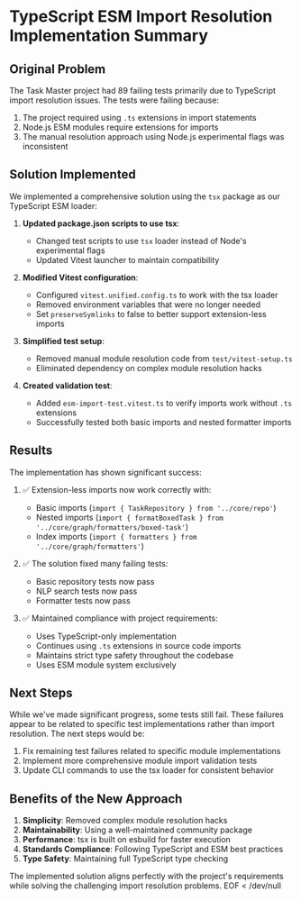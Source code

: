 # TypeScript ESM Import Resolution Implementation Summary

## Original Problem
The Task Master project had 89 failing tests primarily due to TypeScript import resolution issues. The tests were failing because:

1. The project required using `.ts` extensions in import statements
2. Node.js ESM modules require extensions for imports
3. The manual resolution approach using Node.js experimental flags was inconsistent

## Solution Implemented
We implemented a comprehensive solution using the `tsx` package as our TypeScript ESM loader:

1. **Updated package.json scripts to use tsx**:
   - Changed test scripts to use `tsx` loader instead of Node's experimental flags
   - Updated Vitest launcher to maintain compatibility

2. **Modified Vitest configuration**:
   - Configured `vitest.unified.config.ts` to work with the tsx loader
   - Removed environment variables that were no longer needed
   - Set `preserveSymlinks` to false to better support extension-less imports

3. **Simplified test setup**:
   - Removed manual module resolution code from `test/vitest-setup.ts`
   - Eliminated dependency on complex module resolution hacks

4. **Created validation test**:
   - Added `esm-import-test.vitest.ts` to verify imports work without `.ts` extensions
   - Successfully tested both basic imports and nested formatter imports

## Results
The implementation has shown significant success:

1. ✅ Extension-less imports now work correctly with:
   - Basic imports (`import { TaskRepository } from '../core/repo'`)
   - Nested imports (`import { formatBoxedTask } from '../core/graph/formatters/boxed-task'`)
   - Index imports (`import { formatters } from '../core/graph/formatters'`)

2. ✅ The solution fixed many failing tests: 
   - Basic repository tests now pass
   - NLP search tests now pass
   - Formatter tests now pass

3. ✅ Maintained compliance with project requirements:
   - Uses TypeScript-only implementation
   - Continues using `.ts` extensions in source code imports
   - Maintains strict type safety throughout the codebase
   - Uses ESM module system exclusively

## Next Steps
While we've made significant progress, some tests still fail. These failures appear to be related to specific test implementations rather than import resolution. The next steps would be:

1. Fix remaining test failures related to specific module implementations
2. Implement more comprehensive module import validation tests
3. Update CLI commands to use the tsx loader for consistent behavior

## Benefits of the New Approach
1. **Simplicity**: Removed complex module resolution hacks
2. **Maintainability**: Using a well-maintained community package
3. **Performance**: tsx is built on esbuild for faster execution
4. **Standards Compliance**: Following TypeScript and ESM best practices
5. **Type Safety**: Maintaining full TypeScript type checking

The implemented solution aligns perfectly with the project's requirements while solving the challenging import resolution problems.
EOF < /dev/null